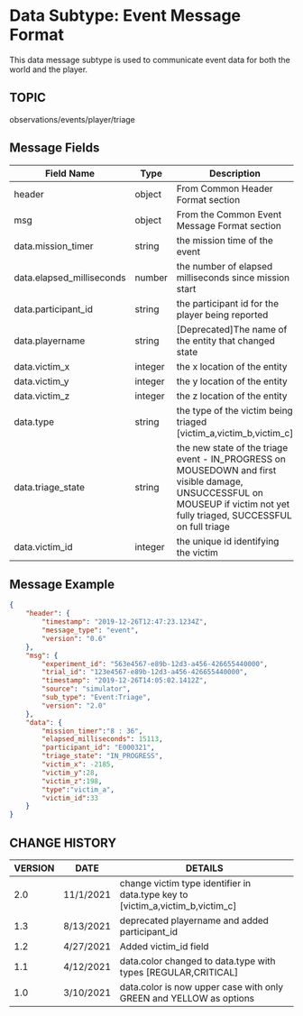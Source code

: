 # Data Subtype: Event Message Format
This data message subtype is used to communicate event data for both the world and the player. 

## TOPIC

observations/events/player/triage

## Message Fields

| Field Name | Type | Description
| --- | --- | ---|
| header | object | From Common Header Format section
| msg | object | From the Common Event Message Format section 
| data.mission_timer | string | the mission time of the event
| data.elapsed_milliseconds | number | the number of elapsed milliseconds since mission start
| data.participant_id | string | the participant id for the player being reported
| data.playername | string | [Deprecated]The name of the entity that changed state| 
| data.victim_x | integer | the x location of the entity
| data.victim_y | integer | the y location of the entity
| data.victim_z | integer | the z location of the entity
| data.type | string | the type of the victim being triaged [victim_a,victim_b,victim_c]
| data.triage_state | string | the new state of the triage event - IN_PROGRESS on MOUSEDOWN and first visible damage, UNSUCCESSFUL on MOUSEUP if victim not yet fully triaged, SUCCESSFUL on full triage
| data.victim_id | integer | the unique id identifying the victim

## Message Example

```json
{
	"header": {
		"timestamp": "2019-12-26T12:47:23.1234Z",
		"message_type": "event",
		"version": "0.6"
	},
	"msg": { 
		"experiment_id": "563e4567-e89b-12d3-a456-426655440000",
		"trial_id": "123e4567-e89b-12d3-a456-426655440000",
		"timestamp": "2019-12-26T14:05:02.1412Z",
		"source": "simulator",
		"sub_type": "Event:Triage",
		"version": "2.0"
	},
	"data": {
		"mission_timer":"8 : 36",
		"elapsed_milliseconds": 15113,
		"participant_id": "E000321",
		"triage_state": "IN_PROGRESS",	
		"victim_x": -2185,
		"victim_y":28,
		"victim_z":198,
		"type":"victim_a",
		"victim_id":33	
	}
}

```

## CHANGE HISTORY

VERSION | DATE | DETAILS
| --- | --- | --- |
2.0 | 11/1/2021 | change victim type identifier in data.type key to [victim_a,victim_b,victim_c]
1.3 | 8/13/2021 | deprecated playername and added participant_id
1.2 | 4/27/2021 | Added victim_id field
1.1 | 4/12/2021 | data.color changed to data.type with types [REGULAR,CRITICAL]
1.0 | 3/10/2021 | data.color is now upper case with only GREEN and YELLOW as options
